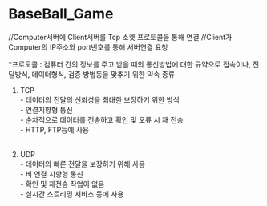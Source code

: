 # BaseBall_Game


//Computer서버에 Client서버를 Tcp 소켓 프로토콜을 통해 연결
//Client가 Computer의 IP주소와 port번호를 통해 서버연결 요청



*프로토콜 : 컴퓨터 간의 정보를 주고 받을 때의 통신방법에 대한 규약으로 접속이나, 전달방식, 데이터형식, 검증 방법등을 맞추기 위한 약속
종류 
1) TCP <br /> - 데이터의 전달의 신뢰성을 최대한 보장하기 위한 방식 <br />
        - 연결지향형 통신 <br />
        - 순차적으로 데이터를 전송하고 확인 및 오류 시 재 전송<br />
        - HTTP, FTP등에 사용<br /><br />

2) UDP<br />  - 데이터의 빠른 전달을 보장하기 위해 사용<br />
        - 비 연결 지향형 통신<br />
        - 확인 및 재전송 작업이 없음<br />
        - 실시간 스트리밍 서비스 등에 사용<br />
